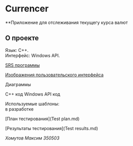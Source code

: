 # Сurrencer

**Приложение для отслеживания текущегу курса валют

## О проекте

Язык: C++.  
Интерфейс: Windows API.

[SRS программы](Documentation/Requirements/SRS.md) 

[Изображения пользовательского интерфейса](Documentation/Mockups)

Диаграммы

С++ код
Windows API код

Используемые шаблоны:  
в разработке

[План тестирования](Test plan.md)

[Результаты тестирования](Test results.md)

_Хомутов Максим 350503_
